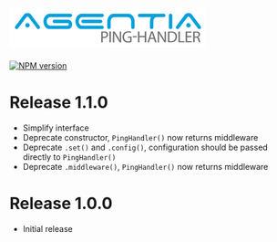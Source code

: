 ![agentia-ping-handler logo][logo-url]
---
[![NPM version][npm-badge]][npm-url]

# Release 1.1.0
- Simplify interface
- Deprecate constructor, `PingHandler()` now returns middleware
- Deprecate `.set()` and `.config()`, configuration should be passed directly to `PingHandler()`
- Deprecate `.middleware()`, `PingHandler()` now returns middleware

# Release 1.0.0
- Initial release

[logo-url]: media/logo.png
[npm-badge]: https://badge.fury.io/js/agentia-ping-handler.png
[npm-url]: https://www.npmjs.com/package/agentia-ping-handler

